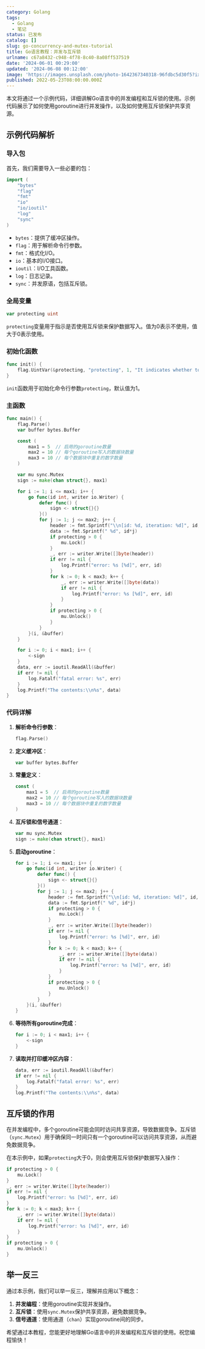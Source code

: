 ```yaml
---
category: Golang
tags:
  - Golang
  - 笔记
status: 已发布
catalog: []
slug: go-concurrency-and-mutex-tutorial
title: Go语言教程：并发与互斥锁
urlname: c67a8432-c948-4f78-8c40-8a08ff537519
date: '2024-06-01 00:29:00'
updated: '2024-06-08 00:12:00'
image: 'https://images.unsplash.com/photo-1642367340318-96fdbc5d30f5?ixlib=rb-4.0.3&q=85&fm=jpg&crop=entropy&cs=srgb'
published: 2022-05-23T08:00:00.000Z
---
```


本文将通过一个示例代码，详细讲解Go语言中的并发编程和互斥锁的使用。示例代码展示了如何使用goroutine进行并发操作，以及如何使用互斥锁保护共享资源。


## 示例代码解析


### 导入包


首先，我们需要导入一些必要的包：


```go
import (
	"bytes"
	"flag"
	"fmt"
	"io"
	"io/ioutil"
	"log"
	"sync"
)

```

- `bytes`：提供了缓冲区操作。
- `flag`：用于解析命令行参数。
- `fmt`：格式化I/O。
- `io`：基本的I/O接口。
- `ioutil`：I/O工具函数。
- `log`：日志记录。
- `sync`：并发原语，包括互斥锁。

### 全局变量


```go
var protecting uint

```


`protecting`变量用于指示是否使用互斥锁来保护数据写入。值为0表示不使用，值大于0表示使用。


### 初始化函数


```go
func init() {
	flag.UintVar(&protecting, "protecting", 1, "It indicates whether to use a mutex to protect data writing.")
}

```


`init`函数用于初始化命令行参数`protecting`，默认值为1。


### 主函数


```go
func main() {
	flag.Parse()
	var buffer bytes.Buffer

	const (
		max1 = 5  // 启用的goroutine数量
		max2 = 10 // 每个goroutine写入的数据块数量
		max3 = 10 // 每个数据块中重复的数字数量
	)

	var mu sync.Mutex
	sign := make(chan struct{}, max1)

	for i := 1; i <= max1; i++ {
		go func(id int, writer io.Writer) {
			defer func() {
				sign <- struct{}{}
			}()
			for j := 1; j <= max2; j++ {
				header := fmt.Sprintf("\\n[id: %d, iteration: %d]", id, j)
				data := fmt.Sprintf(" %d", id*j)
				if protecting > 0 {
					mu.Lock()
				}
				_, err := writer.Write([]byte(header))
				if err != nil {
					log.Printf("error: %s [%d]", err, id)
				}
				for k := 0; k < max3; k++ {
					_, err := writer.Write([]byte(data))
					if err != nil {
						log.Printf("error: %s [%d]", err, id)
					}
				}
				if protecting > 0 {
					mu.Unlock()
				}
			}
		}(i, &buffer)
	}

	for i := 0; i < max1; i++ {
		<-sign
	}
	data, err := ioutil.ReadAll(&buffer)
	if err != nil {
		log.Fatalf("fatal error: %s", err)
	}
	log.Printf("The contents:\\n%s", data)
}

```


### 代码详解

1. **解析命令行参数**：

	```go
	flag.Parse()
	
	```

2. **定义缓冲区**：

	```go
	var buffer bytes.Buffer
	
	```

3. **常量定义**：

	```go
	const (
	    max1 = 5  // 启用的goroutine数量
	    max2 = 10 // 每个goroutine写入的数据块数量
	    max3 = 10 // 每个数据块中重复的数字数量
	)
	
	```

4. **互斥锁和信号通道**：

	```go
	var mu sync.Mutex
	sign := make(chan struct{}, max1)
	
	```

5. **启动goroutine**：

	```go
	for i := 1; i <= max1; i++ {
	    go func(id int, writer io.Writer) {
	        defer func() {
	            sign <- struct{}{}
	        }()
	        for j := 1; j <= max2; j++ {
	            header := fmt.Sprintf("\\n[id: %d, iteration: %d]", id, j)
	            data := fmt.Sprintf(" %d", id*j)
	            if protecting > 0 {
	                mu.Lock()
	            }
	            _, err := writer.Write([]byte(header))
	            if err != nil {
	                log.Printf("error: %s [%d]", err, id)
	            }
	            for k := 0; k < max3; k++ {
	                _, err := writer.Write([]byte(data))
	                if err != nil {
	                    log.Printf("error: %s [%d]", err, id)
	                }
	            }
	            if protecting > 0 {
	                mu.Unlock()
	            }
	        }
	    }(i, &buffer)
	}
	
	```

6. **等待所有goroutine完成**：

	```go
	for i := 0; i < max1; i++ {
	    <-sign
	}
	
	```

7. **读取并打印缓冲区内容**：

	```go
	data, err := ioutil.ReadAll(&buffer)
	if err != nil {
	    log.Fatalf("fatal error: %s", err)
	}
	log.Printf("The contents:\\n%s", data)
	
	```


## 互斥锁的作用


在并发编程中，多个goroutine可能会同时访问共享资源，导致数据竞争。互斥锁（`sync.Mutex`）用于确保同一时间只有一个goroutine可以访问共享资源，从而避免数据竞争。


在本示例中，如果`protecting`大于0，则会使用互斥锁保护数据写入操作：


```go
if protecting > 0 {
    mu.Lock()
}
_, err := writer.Write([]byte(header))
if err != nil {
    log.Printf("error: %s [%d]", err, id)
}
for k := 0; k < max3; k++ {
    _, err := writer.Write([]byte(data))
    if err != nil {
        log.Printf("error: %s [%d]", err, id)
    }
}
if protecting > 0 {
    mu.Unlock()
}

```


## 举一反三


通过本示例，我们可以举一反三，理解并应用以下概念：

1. **并发编程**：使用goroutine实现并发操作。
2. **互斥锁**：使用`sync.Mutex`保护共享资源，避免数据竞争。
3. **信号通道**：使用通道（`chan`）实现goroutine间的同步。

希望通过本教程，您能更好地理解Go语言中的并发编程和互斥锁的使用。祝您编程愉快！

